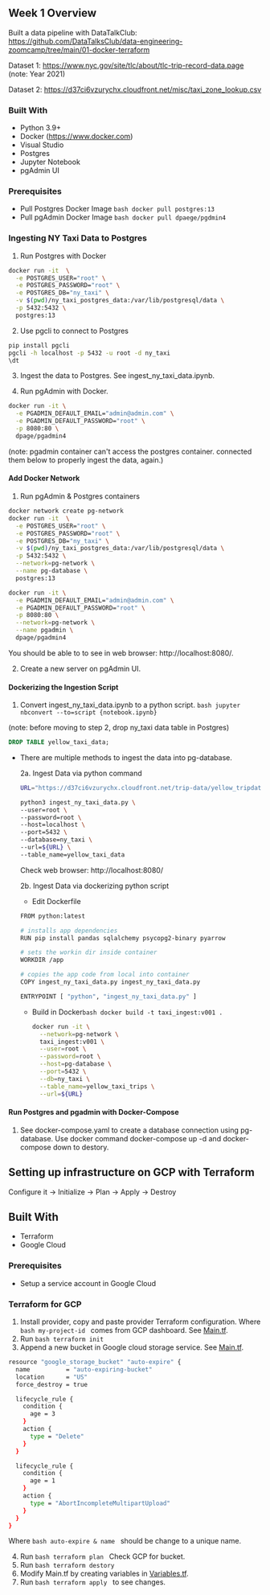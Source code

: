 ## Week 1 Overview
Built a data pipeline with DataTalkClub: https://github.com/DataTalksClub/data-engineering-zoomcamp/tree/main/01-docker-terraform

Dataset 1: https://www.nyc.gov/site/tlc/about/tlc-trip-record-data.page (note: Year 2021)

Dataset 2: https://d37ci6vzurychx.cloudfront.net/misc/taxi_zone_lookup.csv

### Built With
* Python 3.9+
* Docker (https://www.docker.com)
* Visual Studio
* Postgres
* Jupyter Notebook
* pgAdmin UI

### Prerequisites
* Pull Postgres Docker Image ```bash docker pull postgres:13 ```
* Pull pgAdmin Docker Image ```bash docker pull dpaege/pgdmin4 ```
  
### Ingesting NY Taxi Data to Postgres
1. Run Postgres with Docker
```bash
docker run -it  \
  -e POSTGRES_USER="root" \
  -e POSTGRES_PASSWORD="root" \
  -e POSTGRES_DB="ny_taxi" \
  -v $(pwd)/ny_taxi_postgres_data:/var/lib/postgresql/data \
  -p 5432:5432 \
  postgres:13
```
2. Use pgcli to connect to Postgres
```bash
pip install pgcli
pgcli -h localhost -p 5432 -u root -d ny_taxi
\dt 
```
3. Ingest the data to Postgres. See ingest_ny_taxi_data.ipynb.

4. Run pgAdmin with Docker. 
```bash
docker run -it \
  -e PGADMIN_DEFAULT_EMAIL="admin@admin.com" \
  -e PGADMIN_DEFAULT_PASSWORD="root" \
  -p 8080:80 \
  dpage/pgadmin4
```

(note: pgadmin container can't access the postgres container. connected them below to properly ingest the data, again.)

#### Add Docker Network
1. Run pgAdmin & Postgres containers
```bash
docker network create pg-network
docker run -it  \
  -e POSTGRES_USER="root" \
  -e POSTGRES_PASSWORD="root" \
  -e POSTGRES_DB="ny_taxi" \
  -v $(pwd)/ny_taxi_postgres_data:/var/lib/postgresql/data \
  -p 5432:5432 \
  --network=pg-network \
  --name pg-database \
  postgres:13

docker run -it \
  -e PGADMIN_DEFAULT_EMAIL="admin@admin.com" \
  -e PGADMIN_DEFAULT_PASSWORD="root" \
  -p 8080:80 \
  --network=pg-network \
  --name pgadmin \
  dpage/pgadmin4
```
You should be able to to see in web browser: http://localhost:8080/.

2. Create a new server on pgAdmin UI.

#### Dockerizing the Ingestion Script
1. Convert ingest_ny_taxi_data.ipynb to a python script. ```bash jupyter nbconvert --to=script {notebook.ipynb} ```

(note: before moving to step 2, drop ny_taxi data table in Postgres)

```sql
DROP TABLE yellow_taxi_data;
```
* There are multiple methods to ingest the data into pg-database. 

  2a. Ingest Data via python command
    ```bash
    URL="https://d37ci6vzurychx.cloudfront.net/trip-data/yellow_tripdata_2021-01.parquet"

    python3 ingest_ny_taxi_data.py \
    --user=root \
    --password=root \
    --host=localhost \
    --port=5432 \
    --database=ny_taxi \
    --url=${URL} \
    --table_name=yellow_taxi_data
    ```
    Check web browser: http://localhost:8080/
  
  2b. Ingest Data via dockerizing python script
  * Edit Dockerfile
  ```bash
  FROM python:latest

  # installs app dependencies
  RUN pip install pandas sqlalchemy psycopg2-binary pyarrow

  # sets the workin dir inside container
  WORKDIR /app 

  # copies the app code from local into container
  COPY ingest_ny_taxi_data.py ingest_ny_taxi_data.py

  ENTRYPOINT [ "python", "ingest_ny_taxi_data.py" ]
  ```
  * Build in Docker```bash docker build -t taxi_ingest:v001 .```
    
    ```bash
    docker run -it \
      --network=pg-network \
      taxi_ingest:v001 \
      --user=root \
      --password=root \
      --host=pg-database \
      --port=5432 \
      --db=ny_taxi \
      --table_name=yellow_taxi_trips \
      --url=${URL}
    ```

#### Run Postgres and pgadmin with Docker-Compose
1. See docker-compose.yaml to create a database connection using pg-database. Use docker command docker-compose up -d and docker-compose down to destory.

## Setting up infrastructure on GCP with Terraform

Configure it -> Initialize -> Plan -> Apply -> Destroy

## Built With
* Terraform
* Google Cloud

### Prerequisites
* Setup a service account in Google Cloud

### Terraform for GCP

1. Install provider, copy and paste provider Terraform configuration. Where ```bash my-project-id ``` comes from GCP dashboard. See [Main.tf](https://github.com/rasogltra/de-zoomcamp/blob/main/week1/terraform/main.tf).
2. Run ```bash terraform init ```
3. Append a new bucket in Google cloud storage service. See [Main.tf](https://github.com/rasogltra/de-zoomcamp/blob/main/week1/terraform/main.tf).
```bash
resource "google_storage_bucket" "auto-expire" {
  name          = "auto-expiring-bucket"
  location      = "US"
  force_destroy = true

  lifecycle_rule {
    condition {
      age = 3
    }
    action {
      type = "Delete"
    }
  }

  lifecycle_rule {
    condition {
      age = 1
    }
    action {
      type = "AbortIncompleteMultipartUpload"
    }
  }
}
```
Where ```bash auto-expire & name ``` should be change to a unique name.

4. Run ```bash terraform plan ``` Check GCP for bucket.
5. Run ```bash terraform destory ```
6. Modify Main.tf by creating variables in [Variables.tf](https://github.com/rasogltra/de-zoomcamp/blob/main/week1/terraform/variables.tf).
9. Run ```bash terraform apply ``` to see changes.

